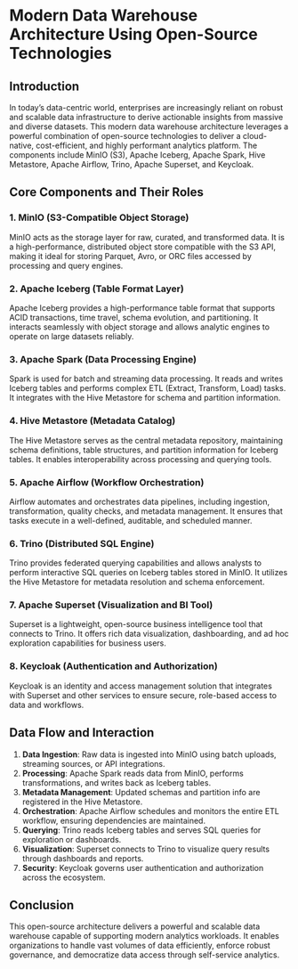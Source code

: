 # Modern Data Warehouse Architecture Using Open-Source Technologies

## Introduction

In today’s data-centric world, enterprises are increasingly reliant on robust and scalable data infrastructure to derive actionable insights from massive and diverse datasets. This modern data warehouse architecture leverages a powerful combination of open-source technologies to deliver a cloud-native, cost-efficient, and highly performant analytics platform. The components include MinIO (S3), Apache Iceberg, Apache Spark, Hive Metastore, Apache Airflow, Trino, Apache Superset, and Keycloak.

## Core Components and Their Roles

### 1. MinIO (S3-Compatible Object Storage)

MinIO acts as the storage layer for raw, curated, and transformed data. It is a high-performance, distributed object store compatible with the S3 API, making it ideal for storing Parquet, Avro, or ORC files accessed by processing and query engines.

### 2. Apache Iceberg (Table Format Layer)

Apache Iceberg provides a high-performance table format that supports ACID transactions, time travel, schema evolution, and partitioning. It interacts seamlessly with object storage and allows analytic engines to operate on large datasets reliably.

### 3. Apache Spark (Data Processing Engine)

Spark is used for batch and streaming data processing. It reads and writes Iceberg tables and performs complex ETL (Extract, Transform, Load) tasks. It integrates with the Hive Metastore for schema and partition information.

### 4. Hive Metastore (Metadata Catalog)

The Hive Metastore serves as the central metadata repository, maintaining schema definitions, table structures, and partition information for Iceberg tables. It enables interoperability across processing and querying tools.

### 5. Apache Airflow (Workflow Orchestration)

Airflow automates and orchestrates data pipelines, including ingestion, transformation, quality checks, and metadata management. It ensures that tasks execute in a well-defined, auditable, and scheduled manner.

### 6. Trino (Distributed SQL Engine)

Trino provides federated querying capabilities and allows analysts to perform interactive SQL queries on Iceberg tables stored in MinIO. It utilizes the Hive Metastore for metadata resolution and schema enforcement.

### 7. Apache Superset (Visualization and BI Tool)

Superset is a lightweight, open-source business intelligence tool that connects to Trino. It offers rich data visualization, dashboarding, and ad hoc exploration capabilities for business users.

### 8. Keycloak (Authentication and Authorization)

Keycloak is an identity and access management solution that integrates with Superset and other services to ensure secure, role-based access to data and workflows.

## Data Flow and Interaction

1. **Data Ingestion**: Raw data is ingested into MinIO using batch uploads, streaming sources, or API integrations.
2. **Processing**: Apache Spark reads data from MinIO, performs transformations, and writes back as Iceberg tables.
3. **Metadata Management**: Updated schemas and partition info are registered in the Hive Metastore.
4. **Orchestration**: Apache Airflow schedules and monitors the entire ETL workflow, ensuring dependencies are maintained.
5. **Querying**: Trino reads Iceberg tables and serves SQL queries for exploration or dashboards.
6. **Visualization**: Superset connects to Trino to visualize query results through dashboards and reports.
7. **Security**: Keycloak governs user authentication and authorization across the ecosystem.

## Conclusion

This open-source architecture delivers a powerful and scalable data warehouse capable of supporting modern analytics workloads. It enables organizations to handle vast volumes of data efficiently, enforce robust governance, and democratize data access through self-service analytics.
